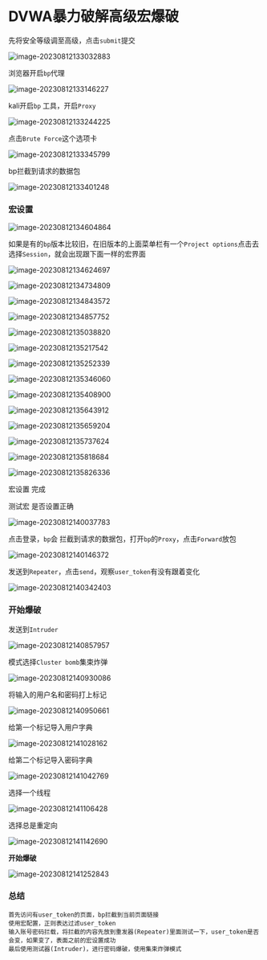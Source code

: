 # DVWA暴力破解高级宏爆破

先将安全等级调至高级，点击`submit`提交

![image-20230812133032883](https://gitee.com/zh_sng/cartographic-bed/raw/master/img/image-20230812133032883.png)



浏览器开启`bp`代理

![image-20230812133146227](https://gitee.com/zh_sng/cartographic-bed/raw/master/img/image-20230812133146227.png)

kali开启`bp` 工具，开启`Proxy`

![image-20230812133244225](https://gitee.com/zh_sng/cartographic-bed/raw/master/img/image-20230812133244225.png)

点击`Brute Force`这个选项卡

![image-20230812133345799](https://gitee.com/zh_sng/cartographic-bed/raw/master/img/image-20230812133345799.png)

bp拦截到请求的数据包

![image-20230812133401248](https://gitee.com/zh_sng/cartographic-bed/raw/master/img/image-20230812133401248.png)

### 宏设置

![image-20230812134604864](https://gitee.com/zh_sng/cartographic-bed/raw/master/img/image-20230812134604864.png)

如果是有的`bp`版本比较旧，在旧版本的上面菜单栏有一个`Project options`点击去选择`Session`，就会出现跟下面一样的宏界面

![image-20230812134624697](https://gitee.com/zh_sng/cartographic-bed/raw/master/img/image-20230812134624697.png)

![image-20230812134734809](https://gitee.com/zh_sng/cartographic-bed/raw/master/img/image-20230812134734809.png)

![image-20230812134843572](https://gitee.com/zh_sng/cartographic-bed/raw/master/img/image-20230812134843572.png)

![image-20230812134857752](https://gitee.com/zh_sng/cartographic-bed/raw/master/img/image-20230812134857752.png)

![image-20230812135038820](https://gitee.com/zh_sng/cartographic-bed/raw/master/img/image-20230812135038820.png)

![image-20230812135217542](https://gitee.com/zh_sng/cartographic-bed/raw/master/img/image-20230812135217542.png)

![image-20230812135252339](https://gitee.com/zh_sng/cartographic-bed/raw/master/img/image-20230812135252339.png)

![image-20230812135346060](https://gitee.com/zh_sng/cartographic-bed/raw/master/img/image-20230812135346060.png)

![image-20230812135408900](https://gitee.com/zh_sng/cartographic-bed/raw/master/img/image-20230812135408900.png)

![image-20230812135643912](https://gitee.com/zh_sng/cartographic-bed/raw/master/img/image-20230812135643912.png)

![image-20230812135659204](https://gitee.com/zh_sng/cartographic-bed/raw/master/img/image-20230812135659204.png)

![image-20230812135737624](https://gitee.com/zh_sng/cartographic-bed/raw/master/img/image-20230812135737624.png)

![image-20230812135818684](https://gitee.com/zh_sng/cartographic-bed/raw/master/img/image-20230812135818684.png)

![image-20230812135826336](https://gitee.com/zh_sng/cartographic-bed/raw/master/img/image-20230812135826336.png)

宏设置 完成

测试宏 是否设置正确

![image-20230812140037783](https://gitee.com/zh_sng/cartographic-bed/raw/master/img/image-20230812140037783.png)

点击登录，`bp`会 拦截到请求的数据包，打开`bp`的`Proxy`，点击`Forward`放包

![image-20230812140146372](https://gitee.com/zh_sng/cartographic-bed/raw/master/img/image-20230812140146372.png)

发送到`Repeater`，点击`send`，观察`user_token`有没有跟着变化

![image-20230812140342403](https://gitee.com/zh_sng/cartographic-bed/raw/master/img/image-20230812140342403.png)

### 开始爆破

发送到`Intruder`

![image-20230812140857957](https://gitee.com/zh_sng/cartographic-bed/raw/master/img/image-20230812140857957.png)

模式选择`Cluster bomb`集束炸弹

![image-20230812140930086](https://gitee.com/zh_sng/cartographic-bed/raw/master/img/image-20230812140930086.png)

将输入的用户名和密码打上标记

![image-20230812140950661](https://gitee.com/zh_sng/cartographic-bed/raw/master/img/image-20230812140950661.png)

给第一个标记导入用户字典

![image-20230812141028162](https://gitee.com/zh_sng/cartographic-bed/raw/master/img/image-20230812141028162.png)

给第二个标记导入密码字典

![image-20230812141042769](https://gitee.com/zh_sng/cartographic-bed/raw/master/img/image-20230812141042769.png)

选择一个线程

![image-20230812141106428](https://gitee.com/zh_sng/cartographic-bed/raw/master/img/image-20230812141106428.png)

选择总是重定向

![image-20230812141142690](https://gitee.com/zh_sng/cartographic-bed/raw/master/img/image-20230812141142690.png)

**开始爆破**

![image-20230812141252843](https://gitee.com/zh_sng/cartographic-bed/raw/master/img/image-20230812141252843.png)

### 总结

```
首先访问有user_token的页面，bp拦截到当前页面链接
使用宏配置，正则表达过滤user_token
输入账号密码拦载，将拦截的内容先放到重发器(Repeater)里面测试一下，user_token是否会变，如果变了，表面之前的宏设置成功
最后使用测试器(Intruder)，进行密码爆破，使用集束炸弹模式
```

